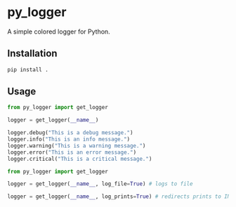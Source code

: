 # py_logger

A simple colored logger for Python.

## Installation

```bash
pip install .
```

## Usage

```python
from py_logger import get_logger

logger = get_logger(__name__)

logger.debug("This is a debug message.")
logger.info("This is an info message.")
logger.warning("This is a warning message.")
logger.error("This is an error message.")
logger.critical("This is a critical message.")
```

```python
from py_logger import get_logger

logger = get_logger(__name__, log_file=True) # logs to file

logger = get_logger(__name__, log_prints=True) # redirects prints to INFO


```
